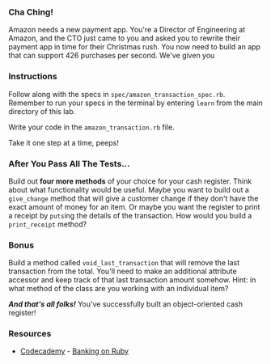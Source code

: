 ### Cha Ching!

Amazon needs a new payment app. You're a Director of Engineering at Amazon, and the CTO just came to you and asked you to rewrite their payment app in time for their Christmas rush. You now need to build an app that can support 426 purchases per second. We've given you


### Instructions
Follow along with the specs in `spec/amazon_transaction_spec.rb`. Remember to run your specs in the terminal by entering `learn` from the main directory of this lab.

Write your code in the `amazon_transaction.rb` file.

Take it one step at a time, peeps!

### After You Pass All The Tests...
Build out **four more methods** of your choice for your cash register. Think about what functionality would be useful. Maybe you want to build out a `give_change` method that will give a customer change if they don't have the exact amount of money for an item. Or maybe you want the register to print a receipt by `puts`ing the details of the transaction. How would you build a `print_receipt` method? 

### Bonus
Build a method called `void_last_transaction` that will remove the last transaction from the total. You'll need to make an additional attribute accessor and keep track of that last transaction amount somehow. Hint: in what method of the class are you working with an individual item?

***And that's all folks!*** You've successfully built an object-oriented cash register!

### Resources
* [Codecademy](http://www.codecademy.com/dashboard) - [Banking on Ruby](http://www.codecademy.com/courses/ruby-beginner-en-32cN3/0/1)
